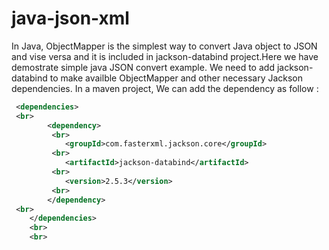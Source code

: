 # java-json-xml
In Java, ObjectMapper is the simplest way to convert Java object to JSON and vise versa and it is included in jackson-databind project.Here we have demostrate simple java JSON convert example. We need to add jackson-databind to make availble ObjectMapper and other necessary Jackson dependencies.
In a maven project, We can add the dependency as follow : 
<br>
``` xml
 <dependencies>
 <br>
        <dependency>
         <br>
            <groupId>com.fasterxml.jackson.core</groupId>
         <br>
            <artifactId>jackson-databind</artifactId>
         <br>
            <version>2.5.3</version>
         <br>
        </dependency>
 <br>
    </dependencies>
    <br>
    <br>
    
   ```
